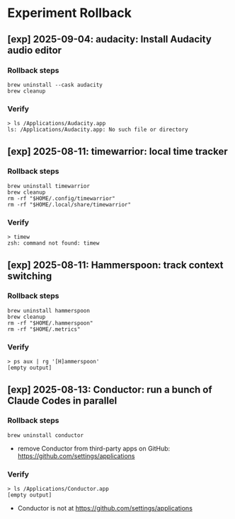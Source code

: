 # Experiment Rollback

## [exp] 2025-09-04: audacity: Install Audacity audio editor

### Rollback steps

```shell
brew uninstall --cask audacity
brew cleanup
```

### Verify

```shell
> ls /Applications/Audacity.app
ls: /Applications/Audacity.app: No such file or directory
```

## [exp] 2025-08-11: timewarrior: local time tracker

### Rollback steps

```shell
brew uninstall timewarrior
brew cleanup
rm -rf "$HOME/.config/timewarrior"
rm -rf "$HOME/.local/share/timewarrior"
```

### Verify

```shell
> timew
zsh: command not found: timew
```

## [exp] 2025-08-11: Hammerspoon: track context switching

### Rollback steps

```shell
brew uninstall hammerspoon
brew cleanup
rm -rf "$HOME/.hammerspoon"
rm -rf "$HOME/.metrics"
```

### Verify

```shell
> ps aux | rg '[H]ammerspoon'
[empty output]
```

## [exp] 2025-08-13: Conductor: run a bunch of Claude Codes in parallel
### Rollback steps
```shell
brew uninstall conductor
```
- remove Conductor from third-party apps on GitHub: https://github.com/settings/applications

### Verify
```shell
> ls /Applications/Conductor.app
[empty output]
```
- Conductor is not at https://github.com/settings/applications
